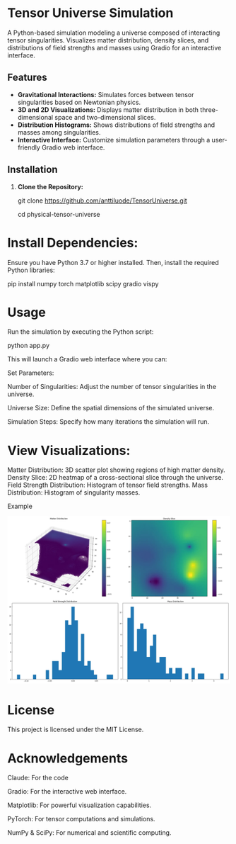 # Tensor Universe Simulation

A Python-based simulation modeling a universe composed of interacting tensor singularities. Visualizes matter distribution, density slices, and distributions of field strengths and masses using Gradio for an interactive interface.

## Features

- **Gravitational Interactions:** Simulates forces between tensor singularities based on Newtonian physics.
- **3D and 2D Visualizations:** Displays matter distribution in both three-dimensional space and two-dimensional slices.
- **Distribution Histograms:** Shows distributions of field strengths and masses among singularities.
- **Interactive Interface:** Customize simulation parameters through a user-friendly Gradio web interface.

## Installation

1. **Clone the Repository:**

   git clone https://github.com/anttiluode/TensorUniverse.git
   
   cd physical-tensor-universe
# Install Dependencies:

Ensure you have Python 3.7 or higher installed. Then, install the required Python libraries:

pip install numpy torch matplotlib scipy gradio vispy

# Usage

Run the simulation by executing the Python script:

python app.py

This will launch a Gradio web interface where you can:

Set Parameters:

Number of Singularities: Adjust the number of tensor singularities in the universe.

Universe Size: Define the spatial dimensions of the simulated universe.

Simulation Steps: Specify how many iterations the simulation will run.

# View Visualizations:

Matter Distribution: 3D scatter plot showing regions of high matter density.
Density Slice: 2D heatmap of a cross-sectional slice through the universe.
Field Strength Distribution: Histogram of tensor field strengths.
Mass Distribution: Histogram of singularity masses.

Example

![Universe](universe.png)

# License

This project is licensed under the MIT License.

# Acknowledgements

Claude: For the code

Gradio: For the interactive web interface.

Matplotlib: For powerful visualization capabilities.

PyTorch: For tensor computations and simulations.

NumPy & SciPy: For numerical and scientific computing.
